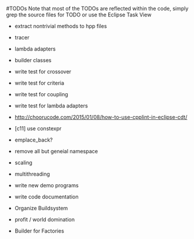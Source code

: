 #TODOs
Note that most of the TODOs are reflected within the code, simply grep the source files for TODO or use the Eclipse Task View

* extract nontrivial methods to hpp files

* tracer
* lambda adapters
* builder classes
* write test for crossover
* write test for criteria
* write test for coupling
* write test for lambda adapters

* http://choorucode.com/2015/01/08/how-to-use-cpplint-in-eclipse-cdt/

* [c11] use constexpr
* emplace_back? 

* remove all but geneial namespace
* scaling

* multithreading 

* write new demo programs
* write code documentation

* Organize Buildsystem

* profit / world domination

* Builder for Factories